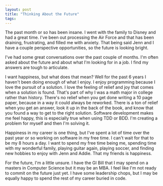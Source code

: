```yaml
---
layout: post
title: "Thinking About the Future"
tags:
---
```


The past month or so has been insane. I went with the family to Disney and had a great time. I've been out processing the Air Force and that has been draining, frustrating, and filled me with anxiety. That being said Jenn and I have a couple perspective opportunities, so the future is looking bright.
 
I've had some great conversations over the past couple of months. I'm often asked about the future and about what I'm looking for in a job. I find my answers are tough to articulate.
 
I want happiness, but what does that mean? Well for the past 6 years I haven't been doing enough of what I enjoy. I enjoy programming because I love the pursuit of a solution. I love the feeling of relief and joy that comes when a solution is found. That's part of why I was a math major in college rather than history. There's no relief when you get done writing a 10 page paper, because in a way it could always be reworked. There is a ton of relief when you get an answer, look it up in the back of the book, and know that you found a way to get to the right solution. Software development makes me feel happy, this is especially true when using TDD or BDD. I'm creating a problem for myself and then I'm solving it.
 
Happiness in my career is one thing, but I've spent a lot of time over the past year or so working on software in my free time. I can't wait for that to be my 8 hours a day. I want to spend my free time being me, spending time with my wonderful family, playing guitar again, playing soccer, and finding new hobbies to enjoy with Jenn and Addie. That my friends is happiness.
 
For the future, I'm a little unsure. I have the GI Bill that I may spend on a masters in Computer Science but it may be an MBA. I feel like I'm not ready to commit on the future just yet. I have some leadership chops, but I may be equally happy to spend the rest of my career buried in code.
 
